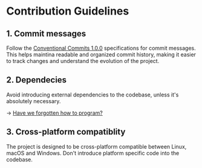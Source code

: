 # Contribution Guidelines

## 1. Commit messages

Follow the [Conventional Commits 1.0.0](https://www.conventionalcommits.org/en/v1.0.0/) specifications for commit messages. This helps maintina readable and organized commit history, making it easier to track changes and understand the evolution of the project.

## 2. Dependecies

Avoid introducing external dependencies to the codebase, unless it's absolutely necessary.

-> [Have we forgotten how to program?](https://www.davidhaney.io/npm-left-pad-have-we-forgotten-how-to-program/)

## 3. Cross-platform compatiblity

The project is designed to be cross-platform compatible between Linux, macOS and Windows. Don't introduce platform specific code into the codebase.
